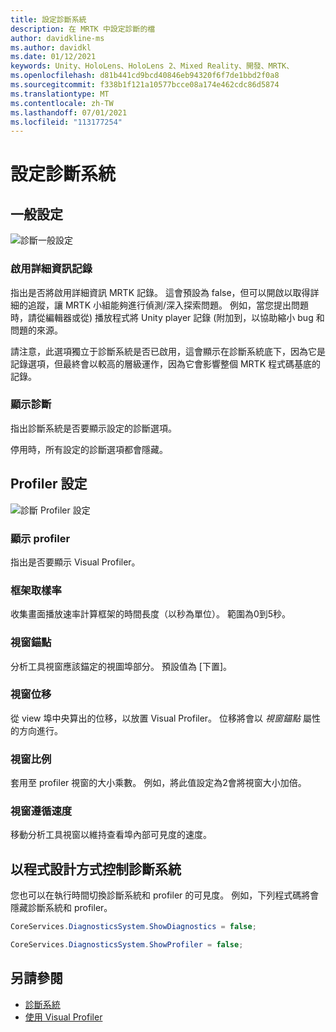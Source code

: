 ```yaml
---
title: 設定診斷系統
description: 在 MRTK 中設定診斷的檔
author: davidkline-ms
ms.author: davidkl
ms.date: 01/12/2021
keywords: Unity、HoloLens、HoloLens 2、Mixed Reality、開發、MRTK、
ms.openlocfilehash: d81b441cd9bcd40846eb94320f6f7de1bbd2f0a8
ms.sourcegitcommit: f338b1f121a10577bcce08a174e462cdc86d5874
ms.translationtype: MT
ms.contentlocale: zh-TW
ms.lasthandoff: 07/01/2021
ms.locfileid: "113177254"
---
```

# <a name="configuring-the-diagnostics-system"></a>設定診斷系統

## <a name="general-settings"></a>一般設定

![診斷一般設定](../images/diagnostics/DiagnosticsGeneralSettings.png)

### <a name="enable-verbose-logging"></a>啟用詳細資訊記錄

指出是否將啟用詳細資訊 MRTK 記錄。 這會預設為 false，但可以開啟以取得詳細的追蹤，讓 MRTK 小組能夠進行偵測/深入探索問題。 例如，當您提出問題時，請從編輯器或從) 播放程式將 Unity player 記錄 (附加到，以協助縮小 bug 和問題的來源。

請注意，此選項獨立于診斷系統是否已啟用，這會顯示在診斷系統底下，因為它是記錄選項，但最終會以較高的層級運作，因為它會影響整個 MRTK 程式碼基底的記錄。

### <a name="show-diagnostics"></a>顯示診斷

指出診斷系統是否要顯示設定的診斷選項。

停用時，所有設定的診斷選項都會隱藏。

## <a name="profiler-settings"></a>Profiler 設定

![診斷 Profiler 設定](../images/diagnostics/DiagnosticsProfilerSettings.png)

### <a name="show-profiler"></a>顯示 profiler

指出是否要顯示 Visual Profiler。

### <a name="frame-sample-rate"></a>框架取樣率

收集畫面播放速率計算框架的時間長度（以秒為單位）。 範圍為0到5秒。

### <a name="window-anchor"></a>視窗錨點

分析工具視窗應該錨定的視圖埠部分。 預設值為 [下置]。

### <a name="window-offset"></a>視窗位移

從 view 埠中央算出的位移，以放置 Visual Profiler。 位移將會以 *視窗錨點* 屬性的方向進行。

### <a name="window-scale"></a>視窗比例

套用至 profiler 視窗的大小乘數。 例如，將此值設定為2會將視窗大小加倍。

### <a name="window-follow-speed"></a>視窗遵循速度

移動分析工具視窗以維持查看埠內部可見度的速度。

## <a name="programmatically-controlling-the-diagnostics-system"></a>以程式設計方式控制診斷系統

您也可以在執行時間切換診斷系統和 profiler 的可見度。 例如，下列程式碼將會隱藏診斷系統和 profiler。

```c#
CoreServices.DiagnosticsSystem.ShowDiagnostics = false;

CoreServices.DiagnosticsSystem.ShowProfiler = false;
```

## <a name="see-also"></a>另請參閱

- [診斷系統](diagnostics-system-getting-started.md)
- [使用 Visual Profiler](using-visual-profiler.md)
